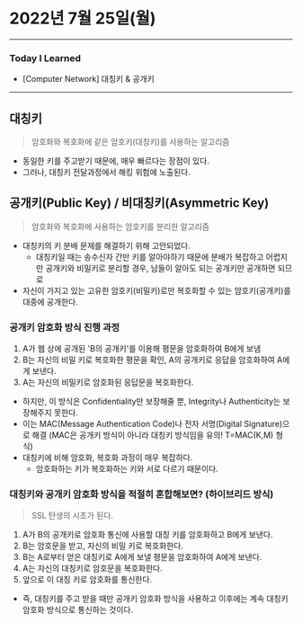 # 2022년 7월 25일(월)

---

### Today I Learned

- [Computer Network] 대칭키 & 공개키 

---

## 대칭키

> 암호화와 복호화에 같은 암호키(대칭키)를 사용하는 알고리즘 

- 동일한 키를 주고받기 때문에, 매우 빠르다는 장점이 있다.
- 그러나, 대칭키 전달과정에서 해킹 위험에 노출된다.

## 공개키(Public Key) / 비대칭키(Asymmetric Key)

> 암호화와 복호화에 사용하는 암호키를 분리한 알고리즘 

- 대칭키의 키 분배 문제를 해결하기 위해 고안되었다. 
  - 대칭키일 때는 송수신자 간만 키를 알아야하기 때문에 분배가 복잡하고 어렵지만 공개키와 비밀키로 분리할 경우, 남들이 알아도 되는 공개키만 공개하면 되므로 
- 자신이 가지고 있는 고유한 암호키(비밀키)로만 복호화할 수 있는 암호키(공개키)를 대중에 공개한다.

### 공개키 암호화 방식 진행 과정

1. A가 웹 상에 공개된 'B의 공개키'를 이용해 평문을 암호화하여 B에게 보냄
2. B는 자신의 비밀 키로 복호화한 평문을 확인, A의 공개키로 응답을 암호화하여 A에게 보낸다.
3. A는 자신의 비밀키로 암호화된 응답문을 복호화한다.

- 하지만, 이 방식은 Confidentiality만 보장해줄 뿐, Integrity나 Authenticity는 보장해주지 못한다.
- 이는 MAC(Message Authentication Code)나 전자 서명(Digital Signature)으로 해결 (MAC은 공개키 방식이 아니라 대칭키 방식임을 유의! T=MAC(K,M) 형식)
- 대칭키에 비해 암호화, 복호화 과정이 매우 복잡하다.
  - 암호화하는 키가 복호화하는 키와 서로 다르기 때문이다.

### 대칭키와 공개키 암호화 방식을 적절히 혼합해보면? (하이브리드 방식)

> SSL 탄생의 시초가 된다.

1. A가 B의 공개키로 암호화 통신에 사용할 대칭 키를 암호화하고 B에게 보낸다.
2. B는 암호문을 받고, 자신의 비밀 키로 복호화한다.
3. B는 A로부터 얻은 대칭키로 A에게 보낼 평문을 암호화하여 A에게 보낸다.
4. A는 자신의 대칭키로 암호문을 복호화한다.
5. 앞으로 이 대칭 키로 암호화를 통신한다.

- 즉, 대칭키를 주고 받을 때만 공개키 암호화 방식을 사용하고 이후에는 계속 대칭키 암호화 방식으로 통신하는 것이다.
